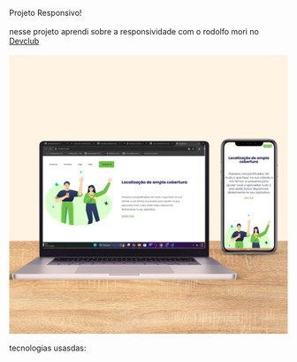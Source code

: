 Projeto Responsivo!
<br>
<br>
nesse projeto aprendi sobre a responsividade com o rodolfo mori no <a href="https://rodolfomori.com.br">Devclub</a>
<br>
<br>
<img src="https://github.com/Joseph24augusto27/CSS.responsive/blob/main/img/project-README.png?raw=true" alt="responsive-img">

tecnologias usasdas:

